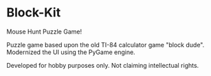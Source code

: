 # Block-Kit
Mouse Hunt Puzzle Game!

Puzzle game based upon the old TI-84 calculator game "block dude". Modernized the UI using the PyGame engine.

Developed for hobby purposes only. Not claiming intellectual rights. 
